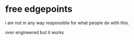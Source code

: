 # free edgepoints

i am not in any way responsible for what people do with this.

over engineered but it works 
